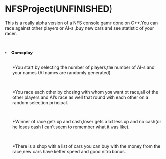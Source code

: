 # NFSProject(UNFINISHED)
This is a really alpha version of a NFS console game done on C++.You can race against other players or AI-s ,buy new cars and see
statistic of your racer.

</br><b><li>Gameplay</li></b>
</br><ul>*You start by selecting the number of players,the number of AI-s and your names (AI names are randomly generated).</ul>
</br><ul>*You race each other by chosing with whom you want ot race,all of the other players and AI's race as well that round with each  other
on a random selection principal.</ul>
</br><ul>*Winner of race gets xp and cash,loser gets a bit less xp and no cash(or he loses cash I can't seem to remember what it was like).</ul>
</br><ul>*There is a shop with a list of cars you can buy with the money from the race,new cars have better speed and good nitro bonus.</ul>

